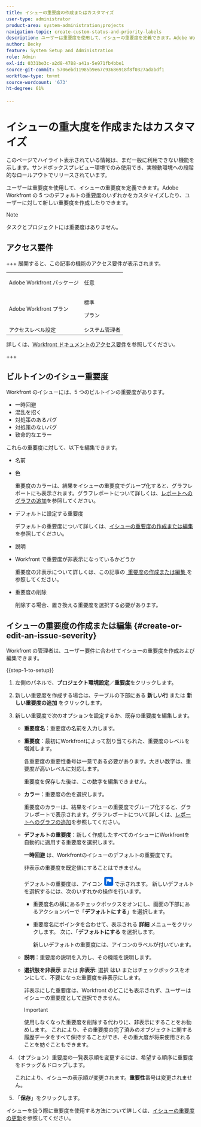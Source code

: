 ```yaml
---
title: イシューの重要度の作成またはカスタマイズ
user-type: administrator
product-area: system-administration;projects
navigation-topic: create-custom-status-and-priority-labels
description: ユーザーは重要度を使用して、イシューの重要度を定義できます。Adobe Workfront の 5 つのデフォルトの重要度のいずれかをカスタマイズしたり、ユーザーに対して新しい重要度を作成したりできます。
author: Becky
feature: System Setup and Administration
role: Admin
exl-id: 0331be3c-a2d8-4788-a41a-5e971fb4bbe1
source-git-commit: 5706ebd11985b9e67c93686918f8f0327adabdf1
workflow-type: tm+mt
source-wordcount: '673'
ht-degree: 61%

---
```


# イシューの重大度を作成またはカスタマイズ

<span class="preview">このページでハイライト表示されている情報は、まだ一般に利用できない機能を示します。サンドボックスプレビュー環境でのみ使用でき、実稼動環境への段階的なロールアウトでリリースされています。

<!--
DON'T DELETE, DRAFT OR HIDE THIS ARTICLE. IT IS LINKED TO THE PRODUCT, THROUGH THE CONTEXT SENSITIVE HELP LINKS.

Linked to Understanding Issue Severity.
-->

ユーザーは重要度を使用して、イシューの重要度を定義できます。Adobe Workfront の 5 つのデフォルトの重要度のいずれかをカスタマイズしたり、ユーザーに対して新しい重要度を作成したりできます。

>[!NOTE]
>
>タスクとプロジェクトには重要度はありません。

## アクセス要件

+++ 展開すると、この記事の機能のアクセス要件が表示されます。

<table style="table-layout:auto"> 
 <col> 
 <col> 
 <tbody> 
  <tr> 
   <td>Adobe Workfront パッケージ</td> 
   <td><p>任意</p></td> 
  </tr> 
  <tr> 
   <td>Adobe Workfront プラン</td> 
   <td><p>標準</p>
       <p>プラン</p></td>
  </tr> 
  <tr> 
   <td>アクセスレベル設定</td> 
   <td>システム管理者</td> 
  </tr> 
 </tbody> 
</table>

詳しくは、[Workfront ドキュメントのアクセス要件](/help/quicksilver/administration-and-setup/add-users/access-levels-and-object-permissions/access-level-requirements-in-documentation.md)を参照してください。

+++ 

## ビルトインのイシュー重要度

Workfront のイシューには、5 つのビルトインの重要度があります。

* 一時回避
* 混乱を招く
* 対処策のあるバグ
* 対処策のないバグ
* 致命的なエラー

これらの重要度に対して、以下を編集できます。

* 名前
* 色

  重要度のカラーは、結果をイシューの重要度でグループ化すると、グラフレポートにも表示されます。グラフレポートについて詳しくは、[レポートへのグラフの追加](../../../reports-and-dashboards/reports/creating-and-managing-reports/add-chart-report.md)を参照してください。

* デフォルトに設定する重要度

  デフォルトの重要度について詳しくは、[イシューの重要度の作成または編集](#create-or-edit-an-issue-severity)を参照してください。

* 説明
* Workfront で重要度が非表示になっているかどうか

  重要度の非表示について詳しくは、この記事の [&#x200B; 重要度の作成または編集 &#x200B;](#create-or-edit-an-issue-severity) を参照してください。

* 重要度の削除

  削除する場合、置き換える重要度を選択する必要があります。

## イシューの重要度の作成または編集 {#create-or-edit-an-issue-severity}

Workfront の管理者は、ユーザー要件に合わせてイシューの重要度を作成および編集できます。

{{step-1-to-setup}}

1. 左側のパネルで、**プロジェクト環境設定**／**重要度**&#x200B;をクリックします。

1. 新しい重要度を作成する場合は、テーブルの下部にある <span class="preview">**新しい行** または </span>**新しい重要度の追加** をクリックします。
1. 新しい重要度で次のオプションを設定するか、既存の重要度を編集します。

   * **重要度名**：重要度の名前を入力します。
   * **重要度**：最初にWorkfrontによって割り当てられた、重要度のレベルを増減します。

     各重要度の重要性番号は一意である必要があります。大きい数字は、重要度が高いレベルに対応します。

     重要度を保存した後は、この数字を編集できません。

   * **カラー**：重要度の色を選択します。

     重要度のカラーは、結果をイシューの重要度でグループ化すると、グラフレポートで表示されます。グラフレポートについて詳しくは、[レポートへのグラフの追加](/help/quicksilver/reports-and-dashboards/reports/creating-and-managing-reports/add-chart-report.md)を参照してください。

   * **デフォルトの重要度**：新しく作成したすべてのイシューにWorkfrontを自動的に適用する重要度を選択します。

     **一時回避** は、Workfrontのイシューのデフォルトの重要度です。

     非表示の重要度を既定値にすることはできません。

     <div class="preview">

     デフォルトの重要度は、アイコン ![&#x200B; デフォルトの重要度アイコン &#x200B;](assets/default-icon.png) で示されます。 新しいデフォルトを選択するには、次のいずれかの操作を行います。

      * 重要度名の横にあるチェックボックスをオンにし、画面の下部にあるアクションバーで「**デフォルトにする**」を選択します。
      * 重要度名にポインタを合わせて、表示される **詳細** メニューをクリックします。 次に、「**デフォルトにする** を選択します。

        新しいデフォルトの重要度には、アイコンのラベルが付いています。

     </div>

   * **説明**：重要度の説明を入力し、その機能を説明します。
   * <span class="preview">**選択肢を非表示**</span> または **非表示**: <span class="preview"> 選択 **はい**</span> またはチェックボックスをオンにして、不要になった重要度を非表示にします。

     非表示にした重要度は、Workfront のどこにも表示されず、ユーザーはイシューの重要度として選択できません。

     >[!IMPORTANT]
     >
     >使用しなくなった重要度を削除する代わりに、非表示にすることをお勧めします。 これにより、その重要度の完了済みのオブジェクトに関する履歴データをすべて保持することができ、その重大度が将来使用されることを妨ぐこともできます。

1. （オプション）重要度の一覧表示順を変更するには、希望する順序に重要度をドラッグ＆ドロップします。

   これにより、イシューの表示順が変更されます。**重要性**&#x200B;番号は変更されません。

1. 「**保存**」をクリックします。

イシューを扱う際に重要度を使用する方法について詳しくは、[イシューの重要度の更新](../../../manage-work/issues/issue-information/update-issue-severity.md)を参照してください。
